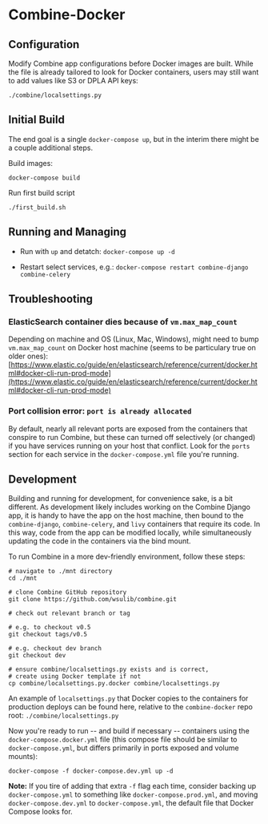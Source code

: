 # Combine-Docker


## Configuration

Modify Combine app configurations before Docker images are built.  While the file is already tailored to look for Docker containers, users may still want to add values like S3 or DPLA API keys:
```
./combine/localsettings.py
```


## Initial Build

The end goal is a single `docker-compose up`, but in the interim there might be a couple additional steps.

Build images:
```
docker-compose build
```

Run first build script
```
./first_build.sh
```


## Running and Managing

  * Run with `up` and detatch:
  `docker-compose up -d`

  * Restart select services, e.g.:
  `docker-compose restart combine-django combine-celery`


## Troubleshooting

### ElasticSearch container dies because of `vm.max_map_count`

Depending on machine and OS (Linux, Mac, Windows), might need to bump `vm.max_map_count` on Docker host machine (seems to be particulary true on older ones):
[https://www.elastic.co/guide/en/elasticsearch/reference/current/docker.html#docker-cli-run-prod-mode](https://www.elastic.co/guide/en/elasticsearch/reference/current/docker.html#docker-cli-run-prod-mode)

### Port collision error: `port is already allocated`

By default, nearly all relevant ports are exposed from the containers that conspire to run Combine, but these can turned off selectively (or changed) if you have services running on your host that conflict.  Look for the `ports` section for each service in the `docker-compose.yml` file you're running.


## Development

Building and running for development, for convenience sake, is a bit different.  As development likely includes working on the Combine Django app, it is handy to have the app on the host machine, then bound to the `combine-django`, `combine-celery`, and `livy` containers that require its code.  In this way, code from the app can be modified locally, while simultaneously updating the code in the containers via the bind mount.

To run Combine in a more dev-friendly environment, follow these steps:

```
# navigate to ./mnt directory
cd ./mnt

# clone Combine GitHub repository
git clone https://github.com/wsulib/combine.git

# check out relevant branch or tag

# e.g. to checkout v0.5
git checkout tags/v0.5

# e.g. checkout dev branch
git checkout dev

# ensure combine/localsettings.py exists and is correct,
# create using Docker template if not
cp combine/localsettings.py.docker combine/localsettings.py
```

An example of `localsettings.py` that Docker copies to the containers for production deploys can be found here, relative to the `combine-docker` repo root: `./combine/localsettings.py`

Now you're ready to run -- and build if necessary -- containers using the `docker-compose.docker.yml` file (this compose file should be similar to `docker-compose.yml`, but differs primarily in ports exposed and volume mounts):
```
docker-compose -f docker-compose.dev.yml up -d
```

**Note:** If you tire of adding that extra `-f` flag each time, consider backing up `docker-compose.yml` to something like `docker-compose.prod.yml`, and moving `docker-compose.dev.yml` to `docker-compose.yml`, the default file that Docker Compose looks for.






















